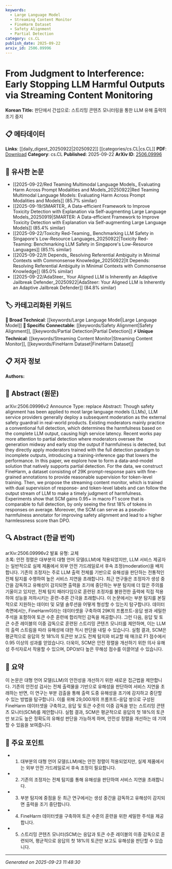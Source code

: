```yaml
---
keywords:
  - Large Language Model
  - Streaming Content Monitor
  - FineHarm Dataset
  - Safety Alignment
  - Partial Detection
category: cs.CL
publish_date: 2025-09-22
arxiv_id: 2506.09996
---
```


<!-- KEYWORD_LINKING_METADATA:
{
  "processed_timestamp": "2025-09-23T11:48:30.898081",
  "vocabulary_version": "1.0",
  "selected_keywords": [
    "Large Language Model",
    "Streaming Content Monitor",
    "FineHarm Dataset",
    "Safety Alignment",
    "Partial Detection"
  ],
  "rejected_keywords": [],
  "similarity_scores": {
    "Large Language Model": 0.85,
    "Streaming Content Monitor": 0.8,
    "FineHarm Dataset": 0.78,
    "Safety Alignment": 0.82,
    "Partial Detection": 0.77
  },
  "extraction_method": "AI_prompt_based",
  "budget_applied": true,
  "candidates_json": {
    "candidates": [
      {
        "surface": "Large Language Models",
        "canonical": "Large Language Model",
        "aliases": [
          "LLM",
          "Language Model"
        ],
        "category": "broad_technical",
        "rationale": "Central to the paper's focus on safety alignment and moderation techniques.",
        "novelty_score": 0.3,
        "connectivity_score": 0.9,
        "specificity_score": 0.6,
        "link_intent_score": 0.85
      },
      {
        "surface": "Streaming Content Monitor",
        "canonical": "Streaming Content Monitor",
        "aliases": [
          "SCM"
        ],
        "category": "unique_technical",
        "rationale": "Introduces a novel approach for early stopping harmful outputs in LLMs.",
        "novelty_score": 0.75,
        "connectivity_score": 0.7,
        "specificity_score": 0.85,
        "link_intent_score": 0.8
      },
      {
        "surface": "FineHarm",
        "canonical": "FineHarm Dataset",
        "aliases": [
          "FineHarm"
        ],
        "category": "unique_technical",
        "rationale": "A new dataset crucial for training models in partial detection of harmful content.",
        "novelty_score": 0.8,
        "connectivity_score": 0.65,
        "specificity_score": 0.88,
        "link_intent_score": 0.78
      },
      {
        "surface": "Safety Alignment",
        "canonical": "Safety Alignment",
        "aliases": [
          "Alignment"
        ],
        "category": "specific_connectable",
        "rationale": "Key concept in ensuring LLMs produce non-harmful outputs.",
        "novelty_score": 0.5,
        "connectivity_score": 0.85,
        "specificity_score": 0.7,
        "link_intent_score": 0.82
      },
      {
        "surface": "Partial Detection",
        "canonical": "Partial Detection",
        "aliases": [
          "Early Stopping"
        ],
        "category": "specific_connectable",
        "rationale": "Describes the method of detecting harmful content before full output is generated.",
        "novelty_score": 0.65,
        "connectivity_score": 0.75,
        "specificity_score": 0.8,
        "link_intent_score": 0.77
      }
    ],
    "ban_list_suggestions": [
      "moderation",
      "detection"
    ]
  },
  "decisions": [
    {
      "candidate_surface": "Large Language Models",
      "resolved_canonical": "Large Language Model",
      "decision": "linked",
      "scores": {
        "novelty": 0.3,
        "connectivity": 0.9,
        "specificity": 0.6,
        "link_intent": 0.85
      }
    },
    {
      "candidate_surface": "Streaming Content Monitor",
      "resolved_canonical": "Streaming Content Monitor",
      "decision": "linked",
      "scores": {
        "novelty": 0.75,
        "connectivity": 0.7,
        "specificity": 0.85,
        "link_intent": 0.8
      }
    },
    {
      "candidate_surface": "FineHarm",
      "resolved_canonical": "FineHarm Dataset",
      "decision": "linked",
      "scores": {
        "novelty": 0.8,
        "connectivity": 0.65,
        "specificity": 0.88,
        "link_intent": 0.78
      }
    },
    {
      "candidate_surface": "Safety Alignment",
      "resolved_canonical": "Safety Alignment",
      "decision": "linked",
      "scores": {
        "novelty": 0.5,
        "connectivity": 0.85,
        "specificity": 0.7,
        "link_intent": 0.82
      }
    },
    {
      "candidate_surface": "Partial Detection",
      "resolved_canonical": "Partial Detection",
      "decision": "linked",
      "scores": {
        "novelty": 0.65,
        "connectivity": 0.75,
        "specificity": 0.8,
        "link_intent": 0.77
      }
    }
  ]
}
-->

# From Judgment to Interference: Early Stopping LLM Harmful Outputs via Streaming Content Monitoring

**Korean Title:** 판단에서 간섭으로: 스트리밍 콘텐츠 모니터링을 통한 LLM 유해 출력의 조기 중지

## 📋 메타데이터

**Links**: [[daily_digest_20250922|20250922]] [[categories/cs.CL|cs.CL]]
**PDF**: [Download](https://arxiv.org/pdf/2506.09996.pdf)
**Category**: cs.CL
**Published**: 2025-09-22
**ArXiv ID**: [2506.09996](https://arxiv.org/abs/2506.09996)

## 🔗 유사한 논문
- [[2025-09-22/Red Teaming Multimodal Language Models_ Evaluating Harm Across Prompt Modalities and Models_20250922|Red Teaming Multimodal Language Models: Evaluating Harm Across Prompt Modalities and Models]] (85.7% similar)
- [[2025-09-19/SMARTER_ A Data-efficient Framework to Improve Toxicity Detection with Explanation via Self-augmenting Large Language Models_20250919|SMARTER: A Data-efficient Framework to Improve Toxicity Detection with Explanation via Self-augmenting Large Language Models]] (85.4% similar)
- [[2025-09-22/Toxicity Red-Teaming_ Benchmarking LLM Safety in Singapore's Low-Resource Languages_20250922|Toxicity Red-Teaming: Benchmarking LLM Safety in Singapore's Low-Resource Languages]] (85.1% similar)
- [[2025-09-22/It Depends_ Resolving Referential Ambiguity in Minimal Contexts with Commonsense Knowledge_20250922|It Depends: Resolving Referential Ambiguity in Minimal Contexts with Commonsense Knowledge]] (85.0% similar)
- [[2025-09-22/AdaSteer_ Your Aligned LLM is Inherently an Adaptive Jailbreak Defender_20250922|AdaSteer: Your Aligned LLM is Inherently an Adaptive Jailbreak Defender]] (84.8% similar)

## 🏷️ 카테고리화된 키워드
**🧠 Broad Technical**: [[keywords/Large Language Model|Large Language Model]]
**🔗 Specific Connectable**: [[keywords/Safety Alignment|Safety Alignment]], [[keywords/Partial Detection|Partial Detection]]
**⚡ Unique Technical**: [[keywords/Streaming Content Monitor|Streaming Content Monitor]], [[keywords/FineHarm Dataset|FineHarm Dataset]]

## 📋 저자 정보

**Authors:** 

## 📄 Abstract (원문)

arXiv:2506.09996v2 Announce Type: replace 
Abstract: Though safety alignment has been applied to most large language models (LLMs), LLM service providers generally deploy a subsequent moderation as the external safety guardrail in real-world products. Existing moderators mainly practice a conventional full detection, which determines the harmfulness based on the complete LLM output, causing high service latency. Recent works pay more attention to partial detection where moderators oversee the generation midway and early stop the output if harmfulness is detected, but they directly apply moderators trained with the full detection paradigm to incomplete outputs, introducing a training-inference gap that lowers the performance. In this paper, we explore how to form a data-and-model solution that natively supports partial detection. For the data, we construct FineHarm, a dataset consisting of 29K prompt-response pairs with fine-grained annotations to provide reasonable supervision for token-level training. Then, we propose the streaming content monitor, which is trained with dual supervision of response- and token-level labels and can follow the output stream of LLM to make a timely judgment of harmfulness. Experiments show that SCM gains 0.95+ in macro F1 score that is comparable to full detection, by only seeing the first 18% of tokens in responses on average. Moreover, the SCM can serve as a pseudo-harmfulness annotator for improving safety alignment and lead to a higher harmlessness score than DPO.

## 🔍 Abstract (한글 번역)

arXiv:2506.09996v2 발표 유형: 교체  
초록: 안전 정렬은 대부분의 대형 언어 모델(LLM)에 적용되었지만, LLM 서비스 제공자는 일반적으로 실제 제품에서 외부 안전 가드레일로서 후속 조정(moderation)을 배치합니다. 기존의 조정자는 주로 LLM 출력 전체를 기반으로 유해성을 판단하는 전통적인 전체 탐지를 수행하여 높은 서비스 지연을 초래합니다. 최근 연구들은 조정자가 생성 중간을 감독하고 유해성이 감지되면 출력을 조기에 중단하는 부분 탐지에 더 많은 주의를 기울이고 있지만, 전체 탐지 패러다임으로 훈련된 조정자를 불완전한 출력에 직접 적용하여 성능을 저하시키는 훈련-추론 간극을 초래합니다. 이 논문에서는 부분 탐지를 본질적으로 지원하는 데이터 및 모델 솔루션을 어떻게 형성할 수 있는지 탐구합니다. 데이터 측면에서는, FineHarm이라는 데이터셋을 구축하여 29K의 프롬프트-응답 쌍과 세밀한 주석을 포함하여 토큰 수준 훈련에 합리적인 감독을 제공합니다. 그런 다음, 응답 및 토큰 수준 레이블의 이중 감독으로 훈련된 스트리밍 콘텐츠 모니터를 제안하며, 이는 LLM의 출력 스트림을 따라 유해성에 대한 적시 판단을 내릴 수 있습니다. 실험 결과, SCM은 평균적으로 응답의 첫 18%의 토큰만 보고도 전체 탐지와 비교할 때 매크로 F1 점수에서 0.95 이상의 성과를 얻었습니다. 더욱이, SCM은 안전 정렬을 개선하기 위한 의사 유해성 주석자로서 작용할 수 있으며, DPO보다 높은 무해성 점수를 이끌어낼 수 있습니다.

## 📝 요약

이 논문은 대형 언어 모델(LLM)의 안전성을 개선하기 위한 새로운 접근법을 제안합니다. 기존의 안전성 검사는 전체 출력물을 기반으로 유해성을 판단하여 서비스 지연을 초래하는 반면, 이 연구는 부분 검출을 통해 출력 도중 유해성을 조기에 감지하고 중단할 수 있는 방법을 탐구합니다. 이를 위해 29,000개의 프롬프트-응답 쌍으로 구성된 FineHarm 데이터셋을 구축하고, 응답 및 토큰 수준의 이중 감독을 받는 스트리밍 콘텐츠 모니터(SCM)를 제안합니다. 실험 결과, SCM은 평균적으로 응답의 첫 18%의 토큰만 보고도 높은 정확도의 유해성 판단을 가능하게 하며, 안전성 정렬을 개선하는 데 기여할 수 있음을 보여줍니다.

## 🎯 주요 포인트

- 1. 대부분의 대형 언어 모델(LLM)에는 안전 정렬이 적용되었지만, 실제 제품에서는 외부 안전 가드레일로서 후속 조정이 필요합니다.
- 2. 기존의 조정자는 전체 탐지를 통해 유해성을 판단하여 서비스 지연을 초래합니다.
- 3. 부분 탐지에 중점을 둔 최근 연구에서는 생성 중간을 감독하고 유해성이 감지되면 출력을 조기 중단합니다.
- 4. FineHarm 데이터셋을 구축하여 토큰 수준의 훈련을 위한 세밀한 주석을 제공합니다.
- 5. 스트리밍 콘텐츠 모니터(SCM)는 응답과 토큰 수준 레이블의 이중 감독으로 훈련되어, 평균적으로 응답의 첫 18%의 토큰만 보고도 유해성을 판단할 수 있습니다.


---

*Generated on 2025-09-23 11:48:30*